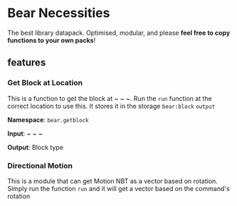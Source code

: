 # Bear Necessities
The best library datapack. Optimised, modular, and please **feel free to copy functions to your own packs**!

## features
### Get Block at Location
This is a function to get the block at ~ ~ ~. Run the `run` function at the correct location to use this. It stores it in the storage `bear:block` `output`

**Namespace**: `bear.getblock`

**Input**: ~ ~ ~

**Output**: Block type

### Directional Motion
This is a module that can get Motion NBT as a vector based on rotation. Simply run the function `run` and it will get a vector based on the command's rotation
